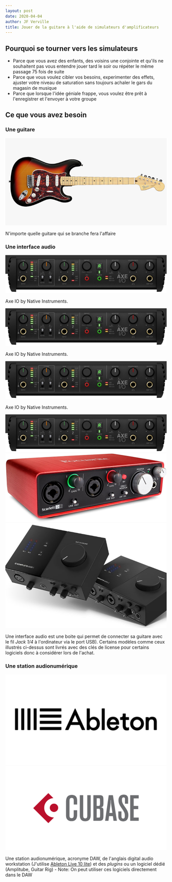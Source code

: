 ```yaml
---
layout: post
date: 2020-04-04
author: JF Verville
title: Jouer de la guitare à l'aide de simulateurs d'amplificateurs
---
```


## Pourquoi se tourner vers les simulateurs
- Parce que vous avez des enfants, des voisins une conjointe et qu'ils ne souhaitent pas vous entendre jouer tard le soir ou répéter le même passage 75 fois de suite
- Parce que vous voulez cibler vos besoins, experimenter des effets, ajuster votre niveau de saturation sans toujours achaler le gars du magasin de musique
- Parce que lorsque l'idée géniale frappe, vous voulez être prêt à l'enregistrer et l'envoyer à votre groupe

## Ce que vous avez besoin
### Une guitare
![Image](assets/images/guitar.jpg)

N'importe quelle guitare qui se branche fera l'affaire

### Une interface audio
<div class="container">
  <div class="row">
    <div class="col-md-4">
      <div class="card mb-4 shadow-sm">
        <img src="assets/images/axe-io.jpg" alt="Axe IO" />
        <div class="card-body">
          <p class="card-text">Axe IO by Native Instruments.</p>
        </div>
      </div>
    </div>
    <div class="col-md-4">
      <div class="card mb-4 shadow-sm">
        <img src="assets/images/axe-io.jpg" alt="Axe IO" />
        <div class="card-body">
          <p class="card-text">Axe IO by Native Instruments.</p>
        </div>
      </div>
    </div>
    <div class="col-md-4">
      <div class="card mb-4 shadow-sm">
        <img src="assets/images/axe-io.jpg" alt="Axe IO" />
        <div class="card-body">
          <p class="card-text">Axe IO by Native Instruments.</p>
        </div>
      </div>
    </div>
  </div>
</div>

<div class="container">
  <div class="row align-items-end">
    <div class="col"><img src="assets/images/axe-io.jpg" alt="Axe IO" /></div>
    <div class="col"><img src="assets/images/focusrite.jpg" alt="focusrite" /></div>
    <div class="col"><img src="assets/images/komplete.jpg" alt="komplete" /></div>
  </div>
</div>

Une interface audio est une boite qui permet de connecter sa guitare avec le fil _Jack 1/4_ à l'ordinateur via le port USB). Certains modèles comme ceux illustrés ci-dessus sont livrés avec des clés de license pour certains logiciels donc à considérer lors de l'achat.

### Une station audionumérique
<div class="container">
  <div class="row align-items-end">
    <div class="col"><img src="assets/images/ableton.jpg" alt="Ableton" /></div>
    <div class="col"><img src="assets/images/cubase.png" alt="Cubase" /></div>
  </div>
</div>

Une station audionumérique, acronyme DAW, de l'anglais digital audio workstation (J'utilise [Ableton Live 10 lite](https://www.ableton.com/en/products/live-lite/features/)) et des _plugins_  ou un logiciel dédié (Amplitube, Guitar Rig)
    - Note: On peut utiliser ces logiciels directement dans le DAW



